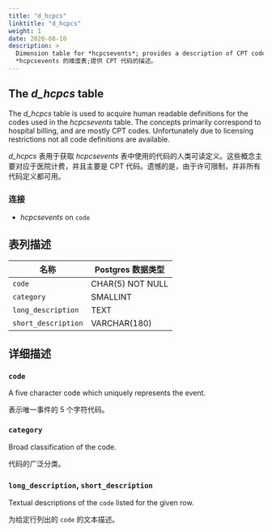 ```yaml
---
title: "d_hcpcs"
linktitle: "d_hcpcs"
weight: 1
date: 2020-08-10
description: >
  Dimension table for *hcpcsevents*; provides a description of CPT codes.
  *hcpcsevents 的维度表;提供 CPT 代码的描述。
---
```


## The *d_hcpcs* table

The *d_hcpcs* table is used to acquire human readable definitions for the codes used in the *hcpcsevents* table. The concepts primarily correspond to hospital billing, and are mostly CPT codes. Unfortunately due to licensing restrictions not all code definitions are available.

*d_hcpcs* 表用于获取 *hcpcsevents* 表中使用的代码的人类可读定义。这些概念主要对应于医院计费，并且主要是 CPT 代码。遗憾的是，由于许可限制，并非所有代码定义都可用。

### 连接

* *hcpcsevents* on `code`

<!--

# Important considerations

-->

## 表列描述

| 名称                  | Postgres 数据类型    |
|---------------------|------------------|
| `code`              | CHAR(5) NOT NULL |
| `category`          | SMALLINT         |
| `long_description`  | TEXT             |
| `short_description` | VARCHAR(180)     |

## 详细描述

### `code`

A five character code which uniquely represents the event.

表示唯一事件的 5 个字符代码。

### `category`

Broad classification of the code.

代码的广泛分类。

### `long_description`, `short_description`

Textual descriptions of the `code` listed for the given row.

为给定行列出的 `code` 的文本描述。
